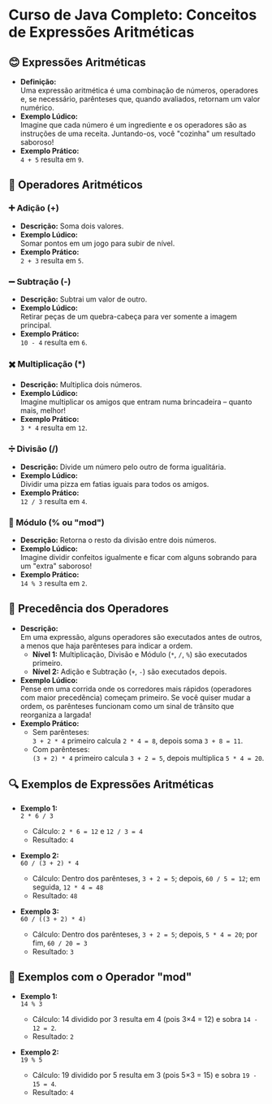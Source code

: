 # Curso de Java Completo: Conceitos de Expressões Aritméticas

## 😊 Expressões Aritméticas  
- **Definição:**  
  Uma expressão aritmética é uma combinação de números, operadores e, se necessário, parênteses que, quando avaliados, retornam um valor numérico.  
- **Exemplo Lúdico:**  
  Imagine que cada número é um ingrediente e os operadores são as instruções de uma receita. Juntando-os, você "cozinha" um resultado saboroso!  
- **Exemplo Prático:**  
  `4 + 5` resulta em `9`.



## 🔢 Operadores Aritméticos
 
### ➕ Adição (+)  
- **Descrição:** Soma dois valores.  
- **Exemplo Lúdico:**  
  Somar pontos em um jogo para subir de nível.  
- **Exemplo Prático:**  
  `2 + 3` resulta em `5`.

### ➖ Subtração (-)  
- **Descrição:** Subtrai um valor de outro.  
- **Exemplo Lúdico:**  
  Retirar peças de um quebra-cabeça para ver somente a imagem principal.  
- **Exemplo Prático:**  
  `10 - 4` resulta em `6`.

### ✖️ Multiplicação (*)  
- **Descrição:** Multiplica dois números.  
- **Exemplo Lúdico:**  
  Imagine multiplicar os amigos que entram numa brincadeira – quanto mais, melhor!  
- **Exemplo Prático:**  
  `3 * 4` resulta em `12`.

### ➗ Divisão (/)  
- **Descrição:** Divide um número pelo outro de forma igualitária.  
- **Exemplo Lúdico:**  
  Dividir uma pizza em fatias iguais para todos os amigos.  
- **Exemplo Prático:**  
  `12 / 3` resulta em `4`.

### 🔄 Módulo (% ou "mod")  
- **Descrição:** Retorna o resto da divisão entre dois números.  
- **Exemplo Lúdico:**  
  Imagine dividir confeitos igualmente e ficar com alguns sobrando para um "extra" saboroso!  
- **Exemplo Prático:**  
  `14 % 3` resulta em `2`.



## 📏 Precedência dos Operadores  
- **Descrição:**  
  Em uma expressão, alguns operadores são executados antes de outros, a menos que haja parênteses para indicar a ordem.  
  - **Nível 1:** Multiplicação, Divisão e Módulo (`*`, `/`, `%`) são executados primeiro.  
  - **Nível 2:** Adição e Subtração (`+`, `-`) são executados depois.  
- **Exemplo Lúdico:**  
  Pense em uma corrida onde os corredores mais rápidos (operadores com maior precedência) começam primeiro. Se você quiser mudar a ordem, os parênteses funcionam como um sinal de trânsito que reorganiza a largada!  
- **Exemplo Prático:**  
  - Sem parênteses:  
    `3 + 2 * 4` primeiro calcula `2 * 4 = 8`, depois soma `3 + 8 = 11`.  
  - Com parênteses:  
    `(3 + 2) * 4` primeiro calcula `3 + 2 = 5`, depois multiplica `5 * 4 = 20`.



## 🔍 Exemplos de Expressões Aritméticas  
- **Exemplo 1:**  
  `2 * 6 / 3`  
  - Cálculo: `2 * 6 = 12` e `12 / 3 = 4`  
  - Resultado: `4`
  
- **Exemplo 2:**  
  `60 / (3 + 2) * 4`  
  - Cálculo: Dentro dos parênteses, `3 + 2 = 5`; depois, `60 / 5 = 12`; em seguida, `12 * 4 = 48`  
  - Resultado: `48`
  
- **Exemplo 3:**  
  `60 / ((3 + 2) * 4)`  
  - Cálculo: Dentro dos parênteses, `3 + 2 = 5`; depois, `5 * 4 = 20`; por fim, `60 / 20 = 3`  
  - Resultado: `3`



## 🧮 Exemplos com o Operador "mod"  
- **Exemplo 1:**  
  `14 % 3`  
  - Cálculo: 14 dividido por 3 resulta em 4 (pois 3×4 = 12) e sobra `14 - 12 = 2`.  
  - Resultado: `2`
  
- **Exemplo 2:**  
  `19 % 5`  
  - Cálculo: 19 dividido por 5 resulta em 3 (pois 5×3 = 15) e sobra `19 - 15 = 4`.  
  - Resultado: `4`